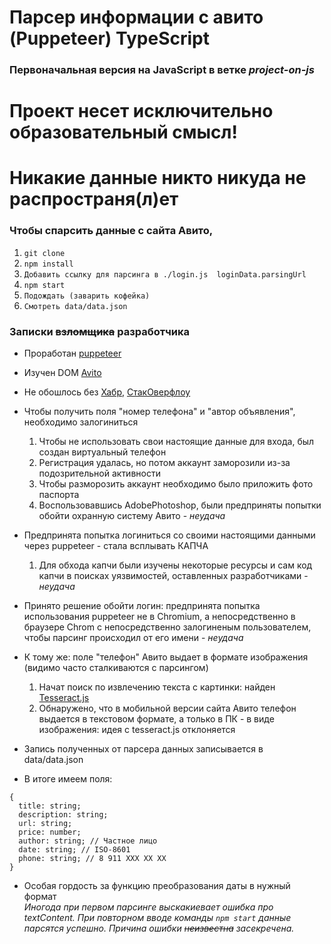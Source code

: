 # Парсер информации с авито (Puppeteer) TypeScript
### Первоначальная версия на JavaScript в ветке _project-on-js_

# Проект несет исключительно образовательный смысл!
# Никакие данные никто никуда не распространя(л)ет

### Чтобы спарсить данные с сайта Авито, 
1. ```git clone```
1. ```npm install```
1. ```Добавить ссылку для парсинга в ./login.js  loginData.parsingUrl```
1. ```npm start```
1. ```Подождать (заварить кофейка)```
1. ```Смотреть data/data.json```

### Записки ~~взломщика~~ разработчика
* Проработан [puppeteer](https://github.com/puppeteer/puppeteer/blob/v13.5.1/docs/api.md)
* Изучен DOM [Avito](https://www.avito.ru/sankt-peterburg/sport_i_otdyh/nastolnye_igry-ASgBAgICAUTKAoZP?cd=1&q=root)
* Не обошлось без [Хабр](https://qna.habr.com/), [СтакОверфлоу](https://stackoverflow.com/)
* Чтобы получить поля "номер телефона" и "автор объявления", необходимо залогиниться
  1. Чтобы не использовать свои настоящие данные для входа, был создан виртуальный телефон
  1. Регистрация удалась, но потом аккаунт заморозили из-за подозрительной активности
  1. Чтобы разморозить аккаунт необходимо было приложить фото паспорта
  1. Воспользовавшись AdobePhotoshop, были предприняты попытки обойти охранную систему Авито - _неудача_

* Предпринята попытка логиниться со своими настоящими данными через puppeteer - стала всплывать КАПЧА
  1. Для обхода капчи были изучены некоторые ресурсы и сам код капчи в поисках уязвимостей, оставленных разработчиками - _неудача_

* Принято решение обойти логин: предпринята попытка использования puppeteer не в Chromium, а непосредственно в браузере Chrom с непосредственно залогиненым пользователем, чтобы парсинг происходил от его имени - _неудача_

* К тому же: поле "телефон" Авито выдает в формате изображения (видимо часто сталкиваются с парсингом)
  1. Начат поиск по извлечению текста с картинки: найден [Tesseract.js](https://proglib.io/p/tesseract-js-izvlekaem-tekst-iz-kartinok-s-pomoshchyu-javascript-2020-04-22)
  1. Обнаружено, что в мобильной версии сайта Авито телефон выдается в текстовом формате, а только в ПК - в виде изображения: идея с tesseract.js отклоняется

* Запись полученных от парсера данных записывается в data/data.json
* В итоге имеем поля:
```
{
  title: string;
  description: string;
  url: string;
  price: number;
  author: string; // Частное лицо
  date: string; // ISO-8601
  phone: string; // 8 911 ХХХ ХХ ХХ
}
```
* Особая гордость за функцию преобразования даты в нужный формат  
_Иногода при первом парсинге выскакиевает ошибка про textContent. При повторном вводе команды ```npm start``` данные парсятся успешно. Причина ошибки ~~неизвестна~~ засекречена._


